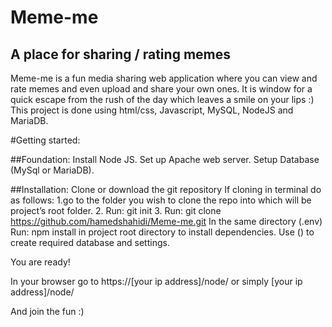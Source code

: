 # Meme-me 
## A place for sharing / rating memes

Meme-me is a fun media sharing web application where you can view and rate memes and even upload and share your own ones. It is window for a quick escape from the rush of the day which leaves a smile on your lips :) This project is done using html/css, Javascript, MySQL, NodeJS and MariaDB.

#Getting started:

##Foundation:
Install Node JS.
Set up Apache web server.
Setup Database (MySql or MariaDB).

##Installation:
Clone or download the git repository
If cloning in terminal do as follows:
1.go to the folder you wish to clone the repo into which will be project’s root
folder.
2. Run: git init
3. Run: git clone https://github.com/hamedshahidi/Meme-me.git
In the same directory (.env)
Run: npm install in project root directory to install dependencies.
Use () to create required database and settings.

You are ready!

In your browser go to https://[your ip address]/node/ or simply [your ip address]/node/

And join the fun :)
 












